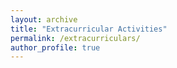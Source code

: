 ```yaml
---
layout: archive
title: "Extracurricular Activities"
permalink: /extracurriculars/
author_profile: true
---
```

